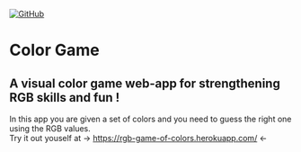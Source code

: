 
[![GitHub](https://img.shields.io/github/license/mashape/apistatus.svg)](https://opensource.org/licenses/MIT)
# Color Game
## A visual color game web-app for strengthening RGB skills and fun ! 
In this app you are given a set of colors and you need to guess the right one using the RGB values.<br>
Try it out youself at → https://rgb-game-of-colors.herokuapp.com/ ←

